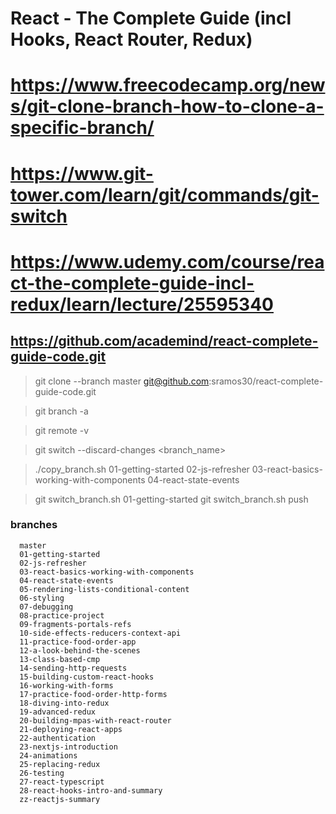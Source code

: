 # React - The Complete Guide (incl Hooks, React Router, Redux)

# https://www.freecodecamp.org/news/git-clone-branch-how-to-clone-a-specific-branch/
# https://www.git-tower.com/learn/git/commands/git-switch

# https://www.udemy.com/course/react-the-complete-guide-incl-redux/learn/lecture/25595340
## https://github.com/academind/react-complete-guide-code.git

> git clone --branch master git@github.com:sramos30/react-complete-guide-code.git

> git branch -a

> git remote -v

> git switch --discard-changes <branch_name>

> ./copy_branch.sh 01-getting-started 02-js-refresher 03-react-basics-working-with-components 04-react-state-events

> git switch_branch.sh 01-getting-started
> git switch_branch.sh push

### branches
```
  master
  01-getting-started
  02-js-refresher
  03-react-basics-working-with-components
  04-react-state-events
  05-rendering-lists-conditional-content
  06-styling
  07-debugging
  08-practice-project
  09-fragments-portals-refs
  10-side-effects-reducers-context-api
  11-practice-food-order-app
  12-a-look-behind-the-scenes
  13-class-based-cmp
  14-sending-http-requests
  15-building-custom-react-hooks
  16-working-with-forms
  17-practice-food-order-http-forms
  18-diving-into-redux
  19-advanced-redux
  20-building-mpas-with-react-router
  21-deploying-react-apps
  22-authentication
  23-nextjs-introduction
  24-animations
  25-replacing-redux
  26-testing
  27-react-typescript
  28-react-hooks-intro-and-summary
  zz-reactjs-summary
```
